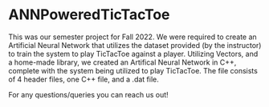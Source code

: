 # ANNPoweredTicTacToe
This was our semester project for Fall 2022.
We were required to create an Artificial Neural Network that utilizes the dataset provided (by the instructor) to train the system to play TicTacToe against a player.
Utilizing Vectors, and a home-made library, we created an Artifical Neural Network in C++, complete with the system being utilized to play TicTacToe.
The file consists of 4 header files, one C++ file, and a .dat file.

For any questions/queries you can reach us out!
